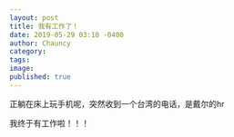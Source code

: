 ```yaml
---
layout: post
title: 我有工作了！
date: 2019-05-29 03:10 -0400
author: Chauncy
category: 
tags: 
image: 
published: true
---
```


正躺在床上玩手机呢，突然收到一个台湾的电话，是戴尔的hr  

我终于有工作啦！！！
